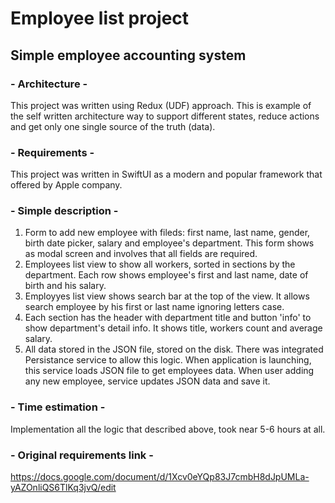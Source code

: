 # Employee list project
## Simple employee accounting system 
### - Architecture -
This project was written using Redux (UDF) approach. This is example of the self written architecture way to support different states, reduce actions and get only one single source of the truth (data).
### - Requirements -
This project was written in SwiftUI as a modern and popular framework that offered by Apple company.
### - Simple description - 
1. Form to add new employee with fileds: first name, last name, gender, birth date picker, salary and employee's department. This form shows as modal screen and involves that all fields are required.
2. Employees list view to show all workers, sorted in sections by the department. Each row shows employee's first and last name, date of birth and his salary.
3. Employyes list view shows search bar at the top of the view. It allows search employee by his first or last name ignoring letters case.
4. Each section has the header with department title and button 'info' to show department's detail info. It shows title, workers count and average salary.
5. All data stored in the JSON file, stored on the disk. There was integrated Persistance service to allow this logic. When application is launching, this service loads JSON file to get employees data. When user adding any new employee, service updates JSON data and save it.

### - Time estimation -
Implementation all the logic that described above, took near 5-6 hours at all. 

### - Original requirements link -
https://docs.google.com/document/d/1Xcv0eYQp83J7cmbH8dJpUMLa-yAZOnliQS6TlKq3jvQ/edit